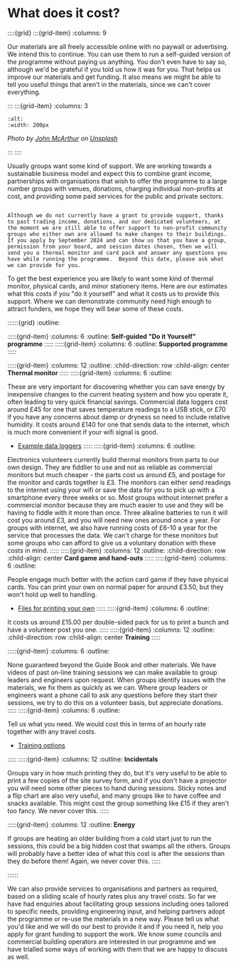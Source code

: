 # What does it cost?

::::{grid} 
:::{grid-item}
:columns: 9

Our materials are all freely accessible online with no paywall or advertising. We intend this to continue.   You can use them to run a self-guided version of the programme without paying us anything.  You don't even have to say so, although we'd be grateful if you told us how it was for you. That helps us improve our materials and get funding.  It also means we might be able to tell you useful things that aren't in the materials, since we can't cover everything.

:::
:::{grid-item}
:columns: 3

```{image} /images/john-mcarthur-ROQzKIAdY78-unsplash.jpg
:alt:
:width: 200px
```
*Photo by <a href="https://unsplash.com/@snowjam">John McArthur</a> on <a href="https://unsplash.com/photos/ROQzKIAdY78">Unsplash</a>*

:::
::::

Usually groups want some kind of support.  We are working towards a sustainable business model and expect this to combine grant income, partnerships with organisations that wish to offer the programme to a large number groups with venues, donations, charging individual non-profits at cost, and providing some paid services for the public and private sectors.  

```{admonition} Free support for those signing up by September 2024

Although we do not currently have a grant to provide support, thanks to past trading income, donations, and our dedicated volunteers, at the moment we are still able to offer support to non-profit community groups who either own are allowed to make changes to their buildings.  If you apply by September 2024 and can show us that you have a group, permission from your board, and session dates chosen, then we will send you a thermal monitor and card pack and answer any questions you have while running the programme.  Beyond this date, please ask what we can provide for you.
```

To get the best experience you are likely to want some kind of thermal monitor, physical cards, and minor stationery items.  Here are our estimates what this costs if you "do it yourself" and what it costs us to provide this support.  Where we can demonstrate community need high enough to attract funders, we hope they will bear some of these costs.

::::::{grid} 
:outline:

:::::{grid-item}
:columns: 6
:outline:
**Self-guided "Do it Yourself" programme**
:::::
:::::{grid-item}
:columns: 6
:outline:
**Supported programme**
:::::

:::::{grid-item}
:columns: 12
:outline:
:child-direction: row
:child-align: center
**Thermal monitor**
:::::
:::::{grid-item}
:columns: 6
:outline:

These are very important for discovering whether you can save energy by inexpensive changes to the current heating system and how you operate it, often leading to very quick financial savings.  Commercial data loggers cost around £45 for one that saves temperature readings to a USB stick, or £70 if you have any concerns about damp or dryness so need to include relative humidity. It costs around £140 for one that sends data to the internet, which is much more convenient if your wifi signal is good. 

- [Example data loggers](data-logging)
:::::
:::::{grid-item}
:columns: 6
:outline:

Electronics volunteers currently build thermal monitors from parts to our own design.  They are fiddlier to use and not as reliable as commercial monitors but much cheaper - the parts cost us around £5, and postage for the monitor and cards together is £3. The monitors can either send readings to the internet using your wifi or save the data for you to pick up with a smartphone every three weeks or so.  Most groups without internet prefer a commercial monitor because they are much easier to use and they will be having to fiddle with it more than once.   Three alkaline batteries to run it will cost you around £3, and you will need new ones around once a year.  For groups with internet, we also have running costs of £6-10 a year for the service that processes the data.  We can't charge for these monitors but some groups who can afford to give us a voluntary donation with these costs in mind.
:::::
:::::{grid-item}
:columns: 12
:outline:
:child-direction: row
:child-align: center
**Card game and hand-outs**
:::::
:::::{grid-item}
:columns: 6
:outline:

People engage much better with the action card game if they have physical cards.  You can print your own on normal paper for around £3.50, but they won't hold up well to handling.


- [Files for printing your own](https://drive.google.com/drive/folders/1pmTSPJyqTUHWo4CLdyGowrTM5hMLyS4-?usp=drive_link)
:::::
:::::{grid-item}
:columns: 6
:outline:

 It costs us around £15.00 per double-sided pack for us to print a bunch and have a volunteer post you one.
:::::
:::::{grid-item}
:columns: 12
:outline:
:child-direction: row
:child-align: center
**Training**
:::::

:::::{grid-item}
:columns: 6
:outline:

None guaranteed beyond the Guide Book and other materials.  We have videos of past on-line training sessions we can make available to group leaders and engineers upon request. When groups identify issues with the materials, we fix them as quickly as we can.  Where group leaders or engineers want a phone call to ask any questions before they start their sessions, we try to do this on a volunteer basis, but appreciate donations.
:::::
:::::{grid-item}
:columns: 6
:outline:

Tell us what you need.  We would cost this in terms of an hourly rate together with any travel costs.  

- [Training options](training)

:::::
:::::{grid-item}
:columns: 12
:outline:
**Incidentals**

Groups vary in how much printing they do, but it's very useful to be able to print a few copies of the site survey form, and if you don't have a projector you will need some other pieces to hand during sessions.  Sticky notes and a flip chart are also very useful, and many groups like to have coffee and snacks available. This might cost the group something like £15 if they aren't too fancy.  We never cover this.
:::::

:::::{grid-item}
:columns: 12
:outline:
**Energy**

If groups are heating an older building from a cold start just to run the sessions, this could be a big hidden cost that swamps all the others.  Groups will probably have a better idea of what this cost is after the sessions than they do before them! Again, we never cover this.
:::::

::::::

We can also provide services to organisations and partners as required, based on a sliding scale of hourly rates plus any travel costs.  So far we have had enquiries about facilitating group sessions including ones tailored to specific needs, providing engineering input, and helping partners adopt the programme or re-use the materials in a new way.  Please tell us what you'd like and we will do our best to provide it and if you need it, help you apply for grant funding to support the work.  We know some councils and commercial building operators are interested in our programme and we have trialled some ways of working with them that we are happy to discuss as well.  


<!--

````{admonition} Royal Academy of Engineering funded programme

Groups participating in the Royal Academy of Engineering-funded programme can charge expenses until end January 2024.  Your volunteer engineer may also charge mileage costs for attending sessions.  We have budgeted for an average of £25 in expenses for each group.

- [HeatHack Expenses Form](https://docs.google.com/spreadsheets/d/1so6B80u5kugQFw2KDxtUOykSc8ERmsh_/edit?usp=drive_link&ouid=117829965905595059015&rtpof=true&sd=true)

````
-->